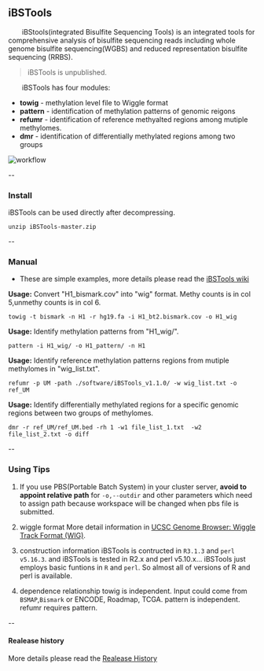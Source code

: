 
## iBSTools
&emsp;&emsp;iBStools(integrated Bisulfite Sequencing Tools) is an integrated tools for comprehensive analysis of bisulfite sequencing reads including whole genome bisulfite sequencing(WGBS) and reduced representation bisulfite sequencing (RRBS). 
>iBSTools is unpublished.

&emsp;&emsp;iBSTools has four modules:
* **towig** - methylation level file to Wiggle format
* **pattern** - identification of methylation patterns  of genomic reigons
* **refumr** - identification of reference methyalted regions among mutiple methylomes.
* **dmr** - identification of differentially methylated regions among two groups

![workflow](https://github.com/methylation/iBSTools/blob/master/imgs/sketch_map.png "foo")

--
### Install
iBSTools can be used directly after decompressing. 
```
unzip iBSTools-master.zip
```

--
### Manual

* These are simple examples, more details please read the [iBSTools wiki](https://github.com/methylation/iBSTools/wiki)

__Usage:__ Convert "H1_bismark.cov" into "wig" format. Methy counts is in col 5,unmethy counts is in col 6.
```shell
towig -t bismark -n H1 -r hg19.fa -i H1_bt2.bismark.cov -o H1_wig
```
__Usage:__ Identify methylation patterns from "H1_wig/".
```shell
pattern -i H1_wig/ -o H1_pattern/ -n H1
```
__Usage:__ Identify reference methylation patterns regions from mutiple methylomes in "wig_list.txt".
```shell
refumr -p UM -path ./software/iBSTools_v1.1.0/ -w wig_list.txt -o ref_UM
```
__Usage:__ Identify differentially methylated regions for a specific genomic regions between two groups of methylomes.
```shell
dmr -r ref_UM/ref_UM.bed -rh 1 -w1 file_list_1.txt  -w2 file_list_2.txt -o diff
```

--
### Using Tips

1. If you use PBS(Portable Batch System) in your cluster server, **avoid to appoint relative path** for `-o,--outdir` and other parameters which need to assign path because workspace will be changed when pbs file is submitted. 

2. wiggle format
More detail information in [UCSC Genome Browser: Wiggle Track Format (WIG)](http://genome.ucsc.edu/goldenPath/help/wiggle.html).

3. construction information
iBSTools is contructed in `R3.1.3` and `perl v5.16.3`. 
and iBSTools is tested in R2.x and perl v5.10.x... 
iBSTools just employs basic funtions in `R` and `perl`. So almost all of versions of R and perl is available.

4. dependence relationship
towig is independent. Input could come from `BSMAP`,`Bismark` or ENCODE, Roadmap, TCGA.
pattern is independent. 
refumr requires pattern. 

--
#### Realease history
More details please read the [Realease History](https://github.com/methylation/iBSTools/blob/master/REALEASE_HISTORY.md)

